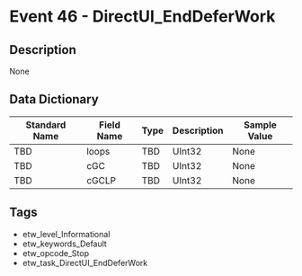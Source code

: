 # Event 46 - DirectUI_EndDeferWork

## Description
None

## Data Dictionary
|Standard Name|Field Name|Type|Description|Sample Value|
|---|---|---|---|---|
|TBD|loops|TBD|UInt32|None|None|
|TBD|cGC|TBD|UInt32|None|None|
|TBD|cGCLP|TBD|UInt32|None|None|

## Tags
* etw_level_Informational
* etw_keywords_Default
* etw_opcode_Stop
* etw_task_DirectUI_EndDeferWork